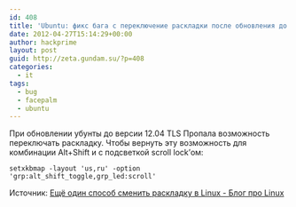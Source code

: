 ```yaml
---
id: 408
title: 'Ubuntu: фикс бага с переключение раскладки после обновления до 12.04 TLS'
date: 2012-04-27T15:14:29+00:00
author: hackprime
layout: post
guid: http://zeta.gundam.su/?p=408
categories:
  - it
tags:
  - bug
  - facepalm
  - ubuntu
---
```


При обновлении убунты до версии 12.04 TLS Пропала возможность переключать раскладку. Чтобы вернуть эту возможность для комбинации Alt+Shift и с подсветкой scroll lock&#8217;ом:

```
setxkbmap -layout 'us,ru' -option 'grp:alt_shift_toggle,grp_led:scroll'
```

Источник: [Ещё один способ сменить раскладку в Linux - Блог про Linux](http://useunix.ru/eshhyo-odin-sposob-smenit-raskladku-v-linux")
